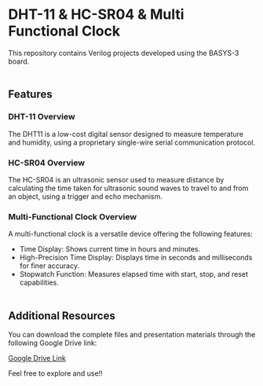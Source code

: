 # DHT-11 & HC-SR04 & Multi Functional Clock
This repository contains Verilog projects developed using the BASYS-3 board.
<br/><br/>
## Features

### DHT-11 Overview
The DHT11 is a low-cost digital sensor designed to measure temperature and humidity, using a proprietary single-wire serial communication protocol. 

### HC-SR04 Overview
The HC-SR04 is an ultrasonic sensor used to measure distance by calculating the time taken for ultrasonic sound waves to travel to and from an object, using a trigger and echo mechanism. 

### Multi-Functional Clock Overview
A multi-functional clock is a versatile device offering the following features:

- Time Display: Shows current time in hours and minutes.
- High-Precision Time Display: Displays time in seconds and milliseconds for finer accuracy.
- Stopwatch Function: Measures elapsed time with start, stop, and reset capabilities.
<br/><br/>

## Additional Resources
You can download the complete files and presentation materials through the following Google Drive link:

[Google Drive Link](https://drive.google.com/drive/folders/15JyY9BT0l5frCrDhRdzh79fwNuJjeAex?usp=drive_link)

Feel free to explore and use!!
